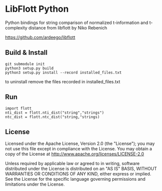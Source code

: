 # LibFlott Python

Python bindings for string comparison of normalized t-information and t-complexity distance from libflott by Niko Rebenich

https://github.com/ardeego/libflott

## Build & Install

```
git submodule init
python3 setup.py build
python3 setup.py install --record installed_files.txt
```

to uninstall remove the files recorded in installed_files.txt

## Run

```
import flott
nti_dist = flott.nti_dist("string","strings")
ntc_dist = flott.ntc_dist("string,"strings)
```

## License

Licensed under the Apache License, Version 2.0 (the "License");
you may not use this file except in compliance with the License.
You may obtain a copy of the License at
  http://www.apache.org/licenses/LICENSE-2.0

Unless required by applicable law or agreed to in writing, software
distributed under the License is distributed on an "AS IS" BASIS,
WITHOUT WARRANTIES OR CONDITIONS OF ANY KIND, either express or implied.
See the License for the specific language governing permissions and
limitations under the License.